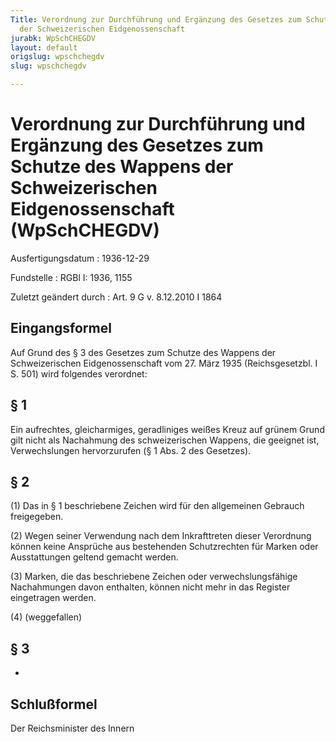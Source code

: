 ```yaml
---
Title: Verordnung zur Durchführung und Ergänzung des Gesetzes zum Schutze des Wappens
  der Schweizerischen Eidgenossenschaft
jurabk: WpSchCHEGDV
layout: default
origslug: wpschchegdv
slug: wpschchegdv

---
```


# Verordnung zur Durchführung und Ergänzung des Gesetzes zum Schutze des Wappens der Schweizerischen Eidgenossenschaft (WpSchCHEGDV)

Ausfertigungsdatum
:   1936-12-29

Fundstelle
:   RGBl I: 1936, 1155

Zuletzt geändert durch
:   Art. 9 G v. 8.12.2010 I 1864


## Eingangsformel

Auf Grund des § 3 des Gesetzes zum Schutze des Wappens der Schweizerischen Eidgenossenschaft vom 27. März 1935 (Reichsgesetzbl. I S. 501) wird folgendes verordnet:


## § 1

Ein aufrechtes, gleicharmiges, geradliniges weißes Kreuz auf grünem Grund gilt nicht als Nachahmung des schweizerischen Wappens, die geeignet ist, Verwechslungen hervorzurufen (§ 1 Abs. 2 des Gesetzes).


## § 2

(1) Das in § 1 beschriebene Zeichen wird für den allgemeinen Gebrauch freigegeben.

(2) Wegen seiner Verwendung nach dem Inkrafttreten dieser Verordnung können keine Ansprüche aus bestehenden Schutzrechten für Marken oder Ausstattungen geltend gemacht werden.

(3) Marken, die das beschriebene Zeichen oder verwechslungsfähige Nachahmungen davon enthalten, können nicht mehr in das Register eingetragen werden.

(4) (weggefallen)


## § 3

-


## Schlußformel

Der Reichsminister des Innern

